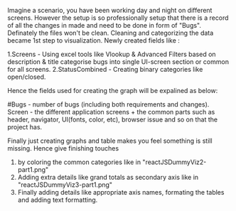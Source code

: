 Imagine a scenario, you have been working day and night on different screens. However the setup is so professionally setup that there is a record of all the changes in made and need to be done in form of "Bugs".
Definately the files won't be clean. Cleaning and categorizing the data became 1st step to visualization.
Newly created fields like : 

  1.Screens - Using excel tools like Vlookup & Advanced Filters based on description & title categorise bugs into single UI-screen section or common for all screens.
  2.StatusCombined - Creating binary categories like open/closed.
  
Hence the fields used for creating the graph will be expalined as below:

  #Bugs - number of bugs (including both requirements and changes).
  Screen - the different application screens + the common parts such as header, navigator, UI(fonts, color, etc), browser issue and so on that the project has. 
  
Finally just creating graphs and table makes you feel something is still missing. Hence give finishing touches 
  1. by coloring the common categories like in "reactJSDummyViz2-part1.png"
  2. Adding extra details like grand totals as secondary axis like in "reactJSDummyViz3-part1.png"
  3. Finally adding details like appropriate axis names, formating the tables and adding text formatting.
